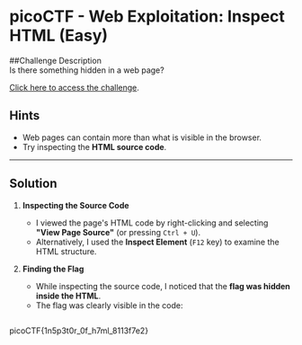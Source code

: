 # picoCTF - Web Exploitation: Inspect HTML (Easy)

##Challenge Description  
Is there something hidden in a web page?  

[Click here to access the challenge](https://play.picoctf.org/practice/challenge/278?category=1&difficulty=1&page=1).

## Hints  
- Web pages can contain more than what is visible in the browser.  
- Try inspecting the **HTML source code**.  

---

## Solution  

1. **Inspecting the Source Code**  
   - I viewed the page's HTML code by right-clicking and selecting **"View Page Source"** (or pressing `Ctrl + U`).  
   - Alternatively, I used the **Inspect Element** (`F12` key) to examine the HTML structure.  

2. **Finding the Flag**  
   - While inspecting the source code, I noticed that the **flag was hidden inside the HTML**.  
   - The flag was clearly visible in the code:  
    ```
picoCTF{1n5p3t0r_0f_h7ml_8113f7e2}
  ```

